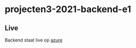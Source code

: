 # projecten3-2021-backend-e1


## Live

Backend staat live op [azure](https://essentialsapi.azurewebsites.net/swagger)

